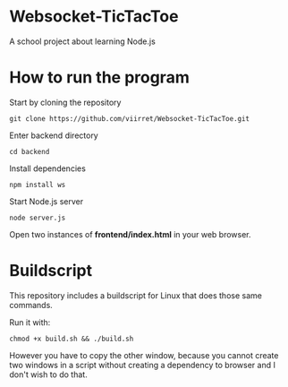 # Websocket-TicTacToe

A school project about learning Node.js

# How to run the program

Start by cloning the repository
```
git clone https://github.com/viirret/Websocket-TicTacToe.git
```
Enter backend directory
```
cd backend
```
Install dependencies
```
npm install ws
```
Start Node.js server
```
node server.js
```
Open two instances of **frontend/index.html** in your web browser.

# Buildscript

This repository includes a buildscript for Linux that does those same commands.

Run it with:
```
chmod +x build.sh && ./build.sh
```

However you have to copy the other window, because you cannot create two windows in a script without creating a dependency to browser and I don't wish to do that.


